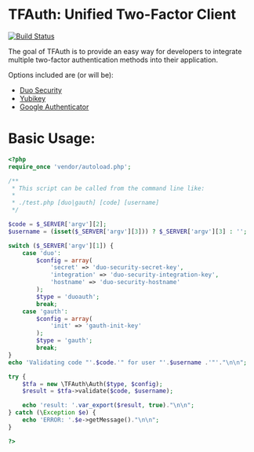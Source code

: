 TFAuth: Unified Two-Factor Client
=====================

[![Build Status](https://secure.travis-ci.org/enygma/tfauth.png?branch=master)](http://travis-ci.org/enygma/tfauth)

The goal of TFAuth is to provide an easy way for developers to integrate multiple 
two-factor authentication methods into their application.

Options included are (or will be):

- [Duo Security](http://duosecurity.com)
- [Yubikey](http://yubico.com)
- [Google Authenticator](https://code.google.com/p/google-authenticator)

Basic Usage:
=====================

```php
<?php
require_once 'vendor/autoload.php';

/**
 * This script can be called from the command line like:
 * 
 * ./test.php [duo|gauth] [code] [username]
 */

$code = $_SERVER['argv'][2];
$username = (isset($_SERVER['argv'][3])) ? $_SERVER['argv'][3] : '';

switch ($_SERVER['argv'][1]) {
    case 'duo':
        $config = array(
            'secret' => 'duo-security-secret-key',
            'integration' => 'duo-security-integration-key',
            'hostname' => 'duo-security-hostname'
        );
        $type = 'duoauth';
        break;
    case 'gauth':
        $config = array(
            'init' => 'gauth-init-key'
        );
        $type = 'gauth';
        break;
}
echo 'Validating code "'.$code.'" for user "'.$username .'"'."\n\n";

try {
    $tfa = new \TFAuth\Auth($type, $config);
    $result = $tfa->validate($code, $username);

    echo 'result: '.var_export($result, true)."\n\n";    
} catch (\Exception $e) {
    echo 'ERROR: '.$e->getMessage()."\n\n";
}

?>
```